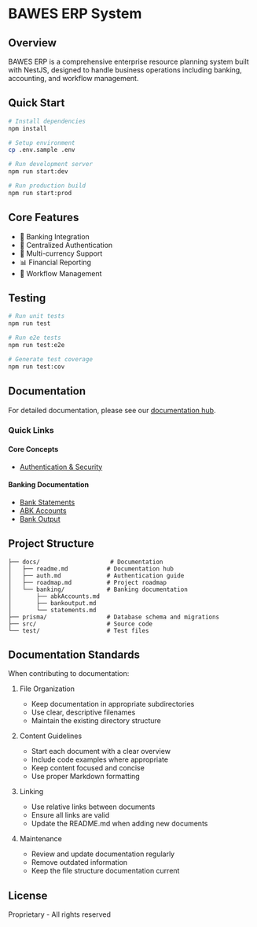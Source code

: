 # BAWES ERP System

## Overview
BAWES ERP is a comprehensive enterprise resource planning system built with NestJS, designed to handle business operations including banking, accounting, and workflow management.

## Quick Start
```bash
# Install dependencies
npm install

# Setup environment
cp .env.sample .env

# Run development server
npm run start:dev

# Run production build
npm run start:prod
```

## Core Features
- 🏦 Banking Integration
- 🔐 Centralized Authentication
- 💼 Multi-currency Support
- 📊 Financial Reporting
- 🔄 Workflow Management

## Testing
```bash
# Run unit tests
npm run test

# Run e2e tests
npm run test:e2e

# Generate test coverage
npm run test:cov
```

## Documentation
For detailed documentation, please see our [documentation hub](docs/README.md).

### Quick Links

#### Core Concepts
- [Authentication & Security](docs/auth.md)

#### Banking Documentation
- [Bank Statements](docs/banking/statements.md)
- [ABK Accounts](docs/banking/abkAccounts.md)
- [Bank Output](docs/banking/bankoutput.md)

## Project Structure
```
├── docs/                    # Documentation
│   ├── readme.md           # Documentation hub
│   ├── auth.md             # Authentication guide
│   ├── roadmap.md          # Project roadmap
│   └── banking/            # Banking documentation
│       ├── abkAccounts.md
│       ├── bankoutput.md
│       └── statements.md
├── prisma/                 # Database schema and migrations
├── src/                    # Source code
└── test/                   # Test files
```

## Documentation Standards
When contributing to documentation:

1. File Organization
   - Keep documentation in appropriate subdirectories
   - Use clear, descriptive filenames
   - Maintain the existing directory structure

2. Content Guidelines
   - Start each document with a clear overview
   - Include code examples where appropriate
   - Keep content focused and concise
   - Use proper Markdown formatting

3. Linking
   - Use relative links between documents
   - Ensure all links are valid
   - Update the README.md when adding new documents

4. Maintenance
   - Review and update documentation regularly
   - Remove outdated information
   - Keep the file structure documentation current

## License
Proprietary - All rights reserved
